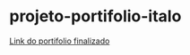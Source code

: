 # projeto-portifolio-italo

[Link do portifolio finalizado](https://gustavo-randel.github.io/projeto-portifolio-italo/)

